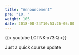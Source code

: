 ```yaml
---
title: "Announcement"
pre: "10. "
weight: 105
date: 2018-08-24T10:53:26-05:00
---
```


{{< youtube LCTNK-x73iQ >}}

Just a quick course update

